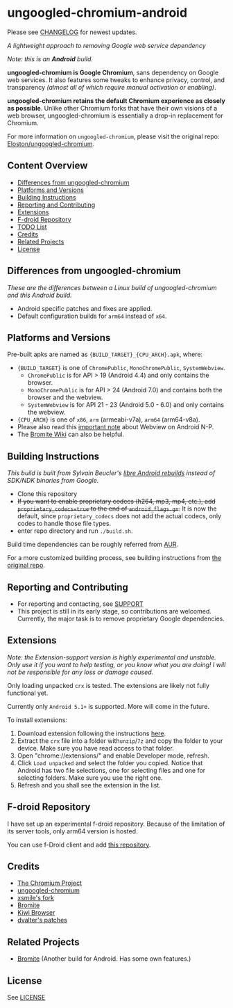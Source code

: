 # ungoogled-chromium-android

Please see [CHANGELOG](CHANGELOG.md) for newest updates.

*A lightweight approach to removing Google web service dependency*

*Note: this is an **Android** build.*

**ungoogled-chromium is Google Chromium**, sans dependency on Google web services. It also features some tweaks to enhance privacy, control, and transparency *(almost all of which require manual activation or enabling)*.

**ungoogled-chromium retains the default Chromium experience as closely as possible**. Unlike other Chromium forks that have their own visions of a web browser, ungoogled-chromium is essentially a drop-in replacement for Chromium.

For more information on `ungoogled-chromium`, please visit the original repo: [Eloston/ungoogled-chromium](https://github.com/Eloston/ungoogled-chromium).

## Content Overview

* [Differences from ungoogled-chromium](#differences-from-ungoogled-chromium)
* [Platforms and Versions](#platforms-and-versions)
* [Building Instructions](#building-instructions)
* [Reporting and Contributing](#reporting-and-contributing)
* [Extensions](#extensions)
* [F-droid Repository](#f-droid-repository)
* [TODO List](#todo-list)
* [Credits](#credits)
* [Related Projects](#related-projects)
* [License](#license)

## Differences from ungoogled-chromium

*These are the differences between a Linux build of ungoogled-chromium and this Android build.*

* Android specific patches and fixes are applied.
* Default configuration builds for `arm64` instead of `x64`.

## Platforms and Versions

Pre-built apks are named as `{BUILD_TARGET}_{CPU_ARCH}.apk`, where:
* `{BUILD_TARGET}` is one of `ChromePublic`, `MonoChromePublic`, `SystemWebview`.
  * `ChromePublic` is for API > 19 (Android 4.4) and only contains the browser.
  * `MonoChromePublic` is for API > 24 (Android 7.0) and contains both the browser and the webview.
  * `SystemWebview` is for API 21 - 23 (Android 5.0 - 6.0) and only contains the webview.
* `{CPU_ARCH}` is one of `x86`, `arm` (armeabi-v7a), `arm64` (arm64-v8a).
* Please also read this [important note](https://chromium.googlesource.com/chromium/src/+/HEAD/android_webview/docs/build-instructions.md#Important-notes-for-N_P) about Webview on Android N-P.
* The [Bromite Wiki](https://github.com/bromite/bromite/wiki/Installing-SystemWebView) can also be helpful.


## Building Instructions
*This build is built from Sylvain Beucler's [libre Android rebuilds](https://android-rebuilds.beuc.net/) instead of SDK/NDK binaries from Google.*

* Clone this repository
* ~~If you want to enable proprietary codecs (h264, mp3, mp4, etc.), add `proprietary_codecs=true` to the end of `android_flags.gn`.~~ It is now the default, since `proprietary_codecs` does not add the actual codecs, only codes to handle those file types.
* enter repo directory and run `./build.sh`.

Build time dependencies can be roughly referred from [AUR](https://aur.archlinux.org/packages/ungoogled-chromium/).

For a more customized building process, see building instructions from [the original repo](https://github.com/Eloston/ungoogled-chromium/blob/master/docs/building.md).

## Reporting and Contributing

* For reporting and contacting, see [SUPPORT](SUPPORT.md)
* This project is still in its early stage, so contributions are welcomed. Currently, the major task is to remove proprietary Google dependencies.

## Extensions

*Note: the Extension-support version is highly experimental and unstable. Only use it if you want to help testing, or you know what you are doing! I will not be responsible for any loss or damage caused.*

Only loading unpacked `crx` is tested. The extensions are likely not fully functional yet.

Currently only `Android 5.1+` is supported. More will come in the future.

To install extensions:
1. Download extension following the instructions [here](https://ungoogled-software.github.io/ungoogled-chromium-wiki/faq#downloading-the-crx-file).
2. Extract the `crx` file into a folder with`unzip`/`7z` and copy the folder to your device. Make sure you have read access to that folder.
3. Open "chrome://extensions/" and enable Developer mode, refresh.
4. Click `Load unpacked` and select the folder you copied. Notice that Android has two file selections, one for selecting files and one for selecting folders. Make sure you use the right one.
5. Refresh and you shall see the extension in the list.

## F-droid Repository

I have set up an experimental f-droid repository. Because of the limitation of its server tools, only arm64 version is hosted.

You can use f-Droid client and add [this repository](https://www.droidware.info/fdroid/repo).


## Credits

* [The Chromium Project](//www.chromium.org/)
* [ungoogled-chromium](//github.com/Eloston/ungoogled-chromium)
* [xsmile's fork](//github.com/xsmile/ungoogled-chromium/tree/android)
* [Bromite](//github.com/bromite/bromite)
* [Kiwi Browser](//github.com/kiwibrowser)
* [dvalter's patches](//github.com/dvalter/chromium-android-ext-dev)

## Related Projects

* [Bromite](//github.com/bromite/bromite) (Another build for Android. Has some own features.)

## License

See [LICENSE](LICENSE.md)

